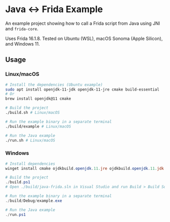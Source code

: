 # Java <-> Frida Example

An example project showing how to call a Frida script from Java using JNI and `frida-core`.

Uses Frida 16.1.8. Tested on Ubuntu (WSL), macOS Sonoma (Apple Silicon), and Windows 11. 

## Usage

### Linux/macOS

```bash
# Install the dependencies (Ubuntu example)
sudo apt install openjdk-11-jdk openjdk-11-jre cmake build-essential
# Or
brew install openjdk@11 cmake

# Build the project
./build.sh # Linux/macOS

# Run the example binary in a separate terminal
./build/example # Linux/macOS

# Run the Java example
./run.sh # Linux/macOS
```

### Windows

```powershell
# Install dependencies
winget install cmake ojdkbuild.openjdk.11.jre ojdkbuild.openjdk.11.jdk Microsoft.VisualStudio.2022.Community

# Build the project
./build.ps1
# Open ./build/java-frida.sln in Visual Studio and run Build > Build Solution

# Run the example binary in a separate terminal
./build/Debug/example.exe

# Run the Java example
./run.ps1
```
